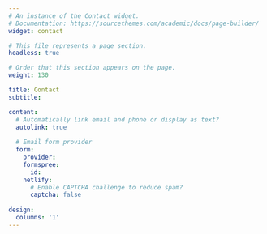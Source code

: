 ```yaml
---
# An instance of the Contact widget.
# Documentation: https://sourcethemes.com/academic/docs/page-builder/
widget: contact

# This file represents a page section.
headless: true

# Order that this section appears on the page.
weight: 130

title: Contact
subtitle:

content:
  # Automatically link email and phone or display as text?
  autolink: true
  
  # Email form provider
  form:
    provider: 
    formspree:
      id:
    netlify:
      # Enable CAPTCHA challenge to reduce spam?
      captcha: false
  
design:
  columns: '1'
---
```

